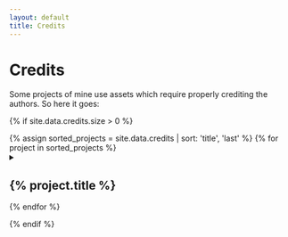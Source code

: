 ```yaml
---
layout: default
title: Credits
---
```


# Credits

Some projects of mine use assets which require properly crediting the authors. So here it goes:

{% if site.data.credits.size > 0 %}
<dl>
{% assign sorted_projects = site.data.credits | sort: 'title', 'last' %}
{% for project in sorted_projects %}
  <details>
  <summary><h2>{% project.title %}</h2></summary>
  {% assign sorted_entries = project.credits | sort: 'title', 'last' %}

  {% for entry in sorted_entries %}
    {% include dt-entry.html entry=entry %}
  {% endfor %}
  </details>
{% endfor %}
</dl>
{% endif %}